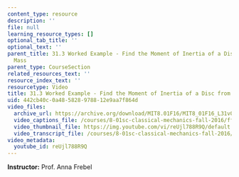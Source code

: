 ```yaml
---
content_type: resource
description: ''
file: null
learning_resource_types: []
optional_tab_title: ''
optional_text: ''
parent_title: 31.3 Worked Example - Find the Moment of Inertia of a Disc from a Falling
  Mass
parent_type: CourseSection
related_resources_text: ''
resource_index_text: ''
resourcetype: Video
title: 31.3 Worked Example - Find the Moment of Inertia of a Disc from a Falling Mass
uid: 442cb40c-0a48-5828-9788-12e9aa7f864d
video_files:
  archive_url: https://archive.org/download/MIT8.01F16/MIT8_01F16_L31v03_360p.mp4
  video_captions_file: /courses/8-01sc-classical-mechanics-fall-2016/ff2c11063e3f5b34adbc7122b60d3848_reUjl788R9Q.vtt
  video_thumbnail_file: https://img.youtube.com/vi/reUjl788R9Q/default.jpg
  video_transcript_file: /courses/8-01sc-classical-mechanics-fall-2016/e8e1bb954c9371b939405f4b0148e4fa_reUjl788R9Q.pdf
video_metadata:
  youtube_id: reUjl788R9Q
---
```


**Instructor:** Prof. Anna Frebel